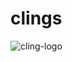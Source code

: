 # clings

![cling-logo](https://github.com/Trevodorax/clings/assets/73560235/d4ef8356-014b-4caa-9287-21706a6f7169)

